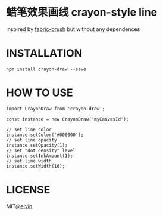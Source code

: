 # 蜡笔效果画线 crayon-style line

inspired by [fabric-brush](https://tennisonchan.github.io/fabric-brush/) but without any dependences

# INSTALLATION

`npm install crayon-draw --save`

# HOW TO USE

```JS
import CrayonDraw from 'crayon-draw';

const instance = new CrayonDraw('myCanvasId');

// set line color
instance.setColor('#000000');
// set line opacity
instance.setOpacity(1);
// set "dot density" level
instance.setInkAmount(1);
// set line width
instance.setWidth(10);

```

# LICENSE

MIT[@elvin](https://github.com/elvinzhu)
